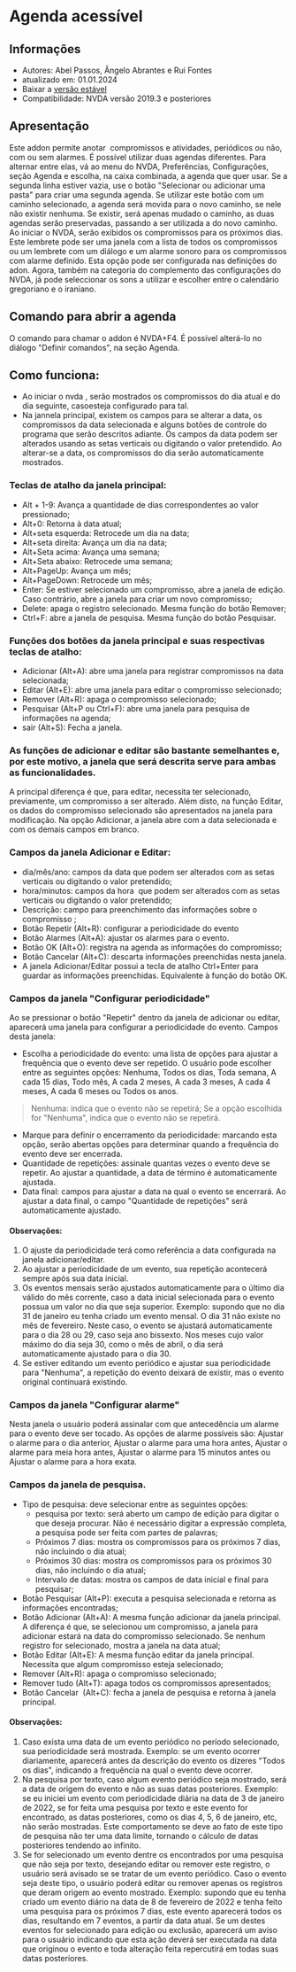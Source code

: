 # Agenda acessível


## Informações
* Autores: Abel Passos, Ângelo Abrantes  e Rui Fontes
* atualizado em: 01.01.2024
* Baixar a [versão estável][1]
* Compatibilidade: NVDA versão 2019.3 e posteriores


## Apresentação
Este addon permite anotar  compromissos e atividades, periódicos ou não, com ou sem alarmes.
É possível utilizar duas agendas diferentes.
Para alternar entre elas, vá ao menu do NVDA, Preferências, Configurações, seção Agenda e escolha, na caixa combinada, a agenda que quer usar.
Se a segunda linha estiver vazia, use o botão "Selecionar ou adicionar uma pasta" para criar uma segunda agenda.
Se utilizar este botão com um caminho selecionado, a agenda será movida para o novo caminho, se nele não existir nenhuma. Se existir, será apenas mudado o caminho, as duas agendas serão preservadas, passando a ser utilizada a do novo caminho.
Ao iniciar  o NVDA, serão exibidos os compromissos para os próximos dias. Este lembrete pode ser uma janela com a lista de todos os compromissos ou um lembrete com um diálogo e um alarme sonoro para os compromissos com alarme definido.
Esta opção pode ser configurada nas definições do adon.
Agora, também na categoria do complemento das configurações do NVDA, já pode seleccionar os sons a utilizar e escolher entre o calendário gregoriano e o iraniano.

## Comando para abrir a agenda
O comando para chamar o addon  é NVDA+F4.
É possível alterá-lo no diálogo "Definir comandos", na seção Agenda.


## Como funciona:
* Ao iniciar  o nvda , serão mostrados os compromissos do dia atual e do dia seguinte, casoesteja configurado para tal.
* Na jannela principal, existem os campos para se alterar a data, os compromissos da data selecionada e alguns botões de controle do programa que serão descritos adiante.
Os campos da data podem ser alterados usando as setas verticais ou digitando o valor pretendido. Ao alterar-se a data, os compromissos do dia serão automaticamente mostrados.


### Teclas de atalho da janela principal:

* Alt + 1-9: Avança a quantidade de dias correspondentes ao valor pressionado;
* Alt+0: Retorna à data atual;
* Alt+seta esquerda: Retrocede um dia na data;
* Alt+seta direita: Avança um dia na data;
* Alt+Seta acima: Avança uma semana;
* Alt+Seta abaixo: Retrocede uma semana;
* Alt+PageUp: Avança um mês;
* Alt+PageDown: Retrocede um mês;
* Enter: Se estiver selecionado um compromisso, abre a janela de edição. Caso contrário, abre a janela para criar um novo compromisso;
* Delete: apaga o registro selecionado. Mesma função do botão Remover;
* Ctrl+F: abre a janela de pesquisa. Mesma função do botão Pesquisar.



### Funções dos botões da janela principal e suas respectivas teclas de atalho:

* Adicionar (Alt+A): abre uma janela para registrar compromissos na data selecionada;
* Editar (Alt+E): abre uma janela para editar o compromisso selecionado;
* Remover (Alt+R): apaga o compromisso selecionado;
* Pesquisar (Alt+P ou Ctrl+F): abre uma janela para pesquisa de informações na agenda;
* sair (Alt+S): Fecha a janela.


### As funções de adicionar e editar são bastante semelhantes e, por este motivo, a janela que será descrita serve para ambas as funcionalidades.
A principal diferença é que, para editar, necessita ter selecionado, previamente, um compromisso a ser alterado.
Além disto, na função Editar, os dados do compromisso selecionado são apresentados na janela para modificação. Na opção Adicionar, a janela abre com a data selecionada e com os demais campos em branco. 


### Campos da janela Adicionar e Editar: 

* dia/mês/ano: campos da data que podem ser alterados com as setas verticais ou digitando o valor pretendido; 
* hora/minutos: campos da hora  que podem ser alterados com as setas verticais ou digitando o valor pretendido; 
* Descrição: campo para preenchimento das informações sobre o compromisso ;
* Botão Repetir (Alt+R): configurar a periodicidade do evento
* Botão Alarmes (Alt+A): ajustar os alarmes para o evento.
* Botão OK (Alt+O): registra na agenda as informações do compromisso; 
* Botão Cancelar (Alt+C): descarta informações preenchidas nesta janela. 
* A janela Adicionar/Editar possui a tecla de atalho Ctrl+Enter para guardar as informações preenchidas. Equivalente à função do botão OK. 


### Campos da janela "Configurar periodicidade"

Ao se pressionar o botão "Repetir" dentro da janela de adicionar ou editar, aparecerá uma janela para configurar a periodicidade do evento. Campos desta janela:
* Escolha a periodicidade do evento: uma lista de opções para ajustar a frequência que o evento deve ser repetido. O usuário pode escolher entre as seguintes opções: Nenhuma, Todos os dias, Toda semana, A cada 15 dias, Todo mês, A cada 2 meses, A cada 3 meses, A cada 4 meses, A cada 6 meses ou Todos os anos. 
> Nenhuma: indica que o evento não se repetirá;
Se a opção escolhida for "Nenhuma", indica que o evento não se repetirá.
* Marque para definir o encerramento da periodicidade: marcando esta opção, serão abertas opções para determinar quando a frequência do evento deve ser encerrada.
* Quantidade de repetições: assinale quantas vezes o evento deve se repetir. Ao ajustar a quantidade, a data de término é automaticamente ajustada.
* Data final: campos para ajustar a data na qual o evento se encerrará. Ao ajustar a data final, o campo  "Quantidade de repetições" será automaticamente ajustado.
#### Observações: 
1. O ajuste da periodicidade terá como referência a data configurada na janela adicionar/editar.
2. Ao ajustar a periodicidade de um evento, sua repetição acontecerá sempre após sua data inicial.
3. Os eventos mensais serão ajustados automaticamente para o último dia válido do mês corrente, caso a data inicial selecionada para o evento possua um valor no dia que seja superior. 
Exemplo: supondo que no dia 31 de  janeiro eu tenha criado um evento mensal. O dia 31 não existe no mês de fevereiro. Neste caso, o evento se ajustará automaticamente para o dia 28 ou 29, caso seja ano bissexto. Nos meses cujo valor  máximo do dia seja 30, como o mês de abril, o dia será automaticamente ajustado para o dia 30.
4. Se estiver editando um evento periódico e ajustar sua periodicidade para "Nenhuma", a repetição do evento deixará de existir, mas o evento original continuará existindo.


### Campos da janela "Configurar alarme"

Nesta janela o usuário poderá assinalar com que antecedência um alarme para o evento deve ser tocado. As opções de alarme possíveis são: Ajustar o alarme para o dia anterior, Ajustar o alarme para uma hora antes, Ajustar o alarme para meia hora antes, Ajustar o alarme para 15 minutos antes ou Ajustar o alarme para a hora exata.


### Campos da janela de pesquisa. 

* Tipo de pesquisa: deve selecionar entre as seguintes opções:
	* pesquisa por texto: será aberto um campo de edição para digitar o que deseja procurar. Não é necessário digitar a expressão completa, a pesquisa pode ser feita com partes de palavras;
	* Próximos 7 dias: mostra os compromissos para os próximos 7 dias, não incluindo o dia atual;
	* Próximos 30 dias: mostra os compromissos para os próximos 30 dias, não incluindo o dia atual;
	* Intervalo de datas: mostra os campos de data inicial e final para pesquisar;
* Botão Pesquisar (Alt+P): executa a pesquisa selecionada e retorna as informações encontradas;
* Botão Adicionar (Alt+A): A mesma função adicionar da janela principal. A diferença é que, se selecionou um compromisso, a janela para adicionar estará na data do compromisso selecionado. Se nenhum registro for selecionado, mostra a janela na data atual;
* Botão Editar (Alt+E): A mesma função editar da janela principal. Necessita que algum compromisso esteja selecionado;
* Remover (Alt+R): apaga o compromisso selecionado;
* Remover tudo (Alt+T): apaga todos os compromissos apresentados;
* Botão Cancelar  (Alt+C): fecha a janela de pesquisa e retorna à janela principal.


#### Observações:
1. Caso exista uma data de um evento periódico no período selecionado, sua periodicidade será mostrada. 
Exemplo: se um evento ocorrer diariamente, aparecerá antes da descrição do evento os dizeres "Todos os dias", indicando a frequência na qual o evento deve ocorrer.
2. Na pesquisa por texto, caso algum evento periódico seja mostrado, será a data  de origem do evento e não as suas datas posteriores.
Exemplo: se eu iniciei um evento com periodicidade diária na data de 3 de janeiro de 2022, se for feita uma pesquisa por texto e este evento for encontrado, as datas posteriores, como os dias 4, 5, 6 de janeiro, etc, não serão mostradas.
Este comportamento se deve ao fato de este tipo de pesquisa não ter uma data limite, tornando o cálculo de datas posteriores tendendo ao infinito.
3. Se for selecionado um evento dentre os encontrados por uma pesquisa que não seja por texto,  desejando editar ou remover este registro, o usuário será avisado se se tratar de um evento periódico. Caso o evento seja deste tipo, o usuário poderá editar ou remover apenas os registros que deram origem ao evento mostrado.
Exemplo: supondo que eu tenha criado um evento diário na data de 8 de fevereiro de 2022 e tenha feito uma pesquisa para os próximos 7 dias, este evento aparecerá todos os dias, resultando em 7 eventos, a partir da data atual. Se um destes eventos for selecionado para edição ou exclusão, aparecerá um aviso para o usuário indicando que esta ação deverá ser executada na data que originou o evento e toda alteração feita repercutirá em todas suas datas posteriores.

[1]: https://github.com/ruifontes/agenda-for-NVDA/releases/download/2024.01.01/agenda-2024.01.01.nvda-addon
